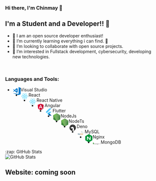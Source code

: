 ### Hi there, I'm Chinmay  👋
## I'm a Student and a Developer!! 👀 

- 🔭 I am an open source developer enthusiast!
- 🌱 I’m currently learning everything i can find. 🤣
- 👯 I’m looking to collaborate with open source projects.
- 🥅 I’m interested in Fullstack development, cybersecurity, developing new technologies.

<br />

### Languages and Tools:

- Visual Studio <img align="left" alt="Visual Studio Code" width="26px" src="https://raw.githubusercontent.com/github/explore/80688e429a7d4ef2fca1e82350fe8e3517d3494d/topics/visual-studio-code/visual-studio-code.png" /><br/>
- React <img align="left" alt="React" width="26px" src="https://raw.githubusercontent.com/github/explore/80688e429a7d4ef2fca1e82350fe8e3517d3494d/topics/react/react.png" /><br/>
- React Native <img align="left" alt="React Native" width="26px" src="https://raw.githubusercontent.com/github/explore/80688e429a7d4ef2fca1e82350fe8e3517d3494d/topics/react/react.png" /><br/>
- Angular <img align="left" alt="Angular" width="26px" src="https://raw.githubusercontent.com/github/explore/80688e429a7d4ef2fca1e82350fe8e3517d3494d/topics/angular/angular.png" /><br/>
- Flutter <img align="left" alt="Flutter" width="26px" src="https://raw.githubusercontent.com/github/explore/cebd63002168a05a6a642f309227eefeccd92950/topics/flutter/flutter.png" /><br/>
- NodeJs <img align="left" alt="Node.js" width="26px" src="https://raw.githubusercontent.com/github/explore/80688e429a7d4ef2fca1e82350fe8e3517d3494d/topics/nodejs/nodejs.png" /><br/>
- NodeTs <img align="left" alt="Node.ts" width="26px" src="https://raw.githubusercontent.com/github/explore/80688e429a7d4ef2fca1e82350fe8e3517d3494d/topics/nodejs/nodejs.png" /><br/>
- Deno <img align="left" alt="Deno" width="26px" src="https://raw.githubusercontent.com/github/explore/361e2821e2dea67711cde99c9c40ed357061cf27/topics/deno/deno.png" /><br/>
- MySQL <img align="left" alt="MySQL" width="26px" src="https://raw.githubusercontent.com/github/explore/80688e429a7d4ef2fca1e82350fe8e3517d3494d/topics/mysql/mysql.png" /><br/>
- Nginx <img align="left" alt="Nginx" width="26px" src="https://raw.githubusercontent.com/github/explore/85cceaeeaf993ca35664dc37ea24f9237fbbfc14/topics/nginx/nginx.png" /><br/>
- MongoDB <img align="left" alt="Nginx" width="26px" src="https://raw.githubusercontent.com/github/explore/85cceaeeaf993ca35664dc37ea24f9237fbbfc14/topics/mongodb/mongodb.png" /><br/>

<summary>:zap: GitHub Stats</summary>
<img alt="GitHub Stats" src="https://github-readme-stats.vercel.app/api?username=ChinmayShringi&show_icons=true&hide_border=true" />


## Website: coming soon

<!---
ChinmayShringi/ChinmayShringi is a ✨ special ✨ repository because its `README.md` (this file) appears on your GitHub profile.
You can click the Preview link to take a look at your changes.
--->
